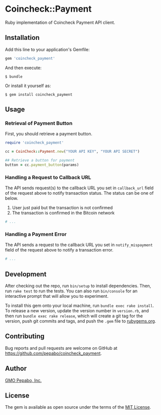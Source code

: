 # Coincheck::Payment

Ruby implementation of Coincheck Payment API client.

## Installation

Add this line to your application's Gemfile:

```ruby
gem 'coincheck_payment'
```

And then execute:

    $ bundle

Or install it yourself as:

    $ gem install coincheck_payment

## Usage

### Retrieval of Payment Button

First, you should retrieve a payment button. 

```ruby
require 'coincheck_payment'

cc = CoinCheck::Payment.new("YOUR API KEY", "YOUR API SECRET")

## Retrieve a button for payment
button = cc.payment_button(params)
```

### Handling a Request to Callback URL

The API sends request(s) to the callback URL you set in `callback_url` field of the request above to notify transaction status. The status can be one of below.

  1. User just paid but the transaction is not confirmed
  2. The transaction is confirmed in the Bitcoin network

```ruby
# ...
```

### Handling a Payment Error

The API sends a request to the callback URL you set in `notify_mispayment` field of the request above to notify a transaction error.

```ruby
# ...
```

## Development

After checking out the repo, run `bin/setup` to install dependencies. Then, run `rake test` to run the tests. You can also run `bin/console` for an interactive prompt that will allow you to experiment.

To install this gem onto your local machine, run `bundle exec rake install`. To release a new version, update the version number in `version.rb`, and then run `bundle exec rake release`, which will create a git tag for the version, push git commits and tags, and push the `.gem` file to [rubygems.org](https://rubygems.org).

## Contributing

Bug reports and pull requests are welcome on GitHub at https://github.com/pepabo/coincheck_payment.

## Author

[GMO Pepabo, Inc.](https://pepabo.com/)

## License

The gem is available as open source under the terms of the [MIT License](http://opensource.org/licenses/MIT).
